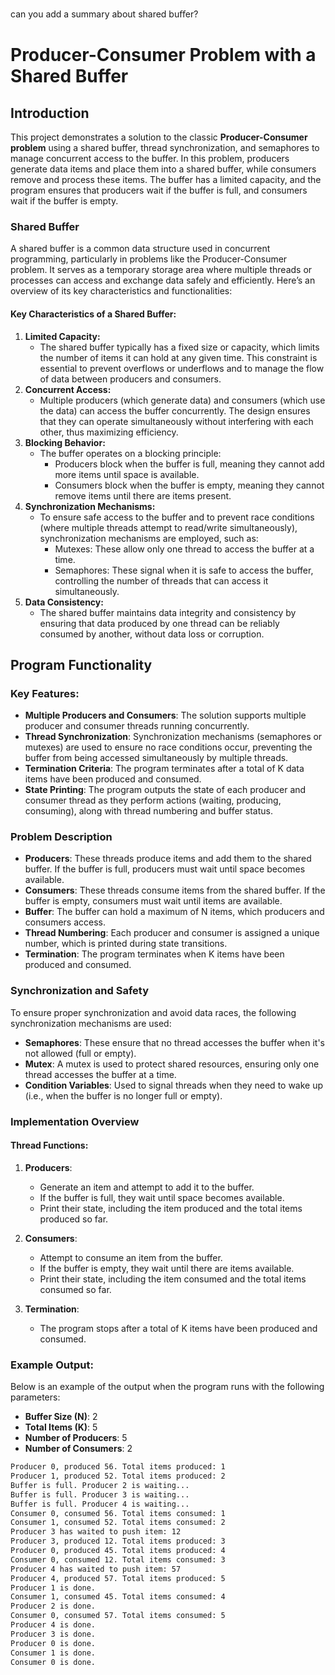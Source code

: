 can you add a summary about shared buﬀer?
# Producer-Consumer Problem with a Shared Buffer

## Introduction
This project demonstrates a solution to the classic **Producer-Consumer problem** using a shared buffer, thread synchronization, and semaphores to manage concurrent access to the buffer. In this problem, producers generate data items and place them into a shared buffer, while consumers remove and process these items. The buffer has a limited capacity, and the program ensures that producers wait if the buffer is full, and consumers wait if the buffer is empty.

### Shared Buffer
A shared buffer is a common data structure used in concurrent programming, particularly in problems like the Producer-Consumer problem. It serves as a temporary storage area where multiple threads or processes can access and exchange data safely and efficiently. Here’s an overview of its key characteristics and functionalities:

#### Key Characteristics of a Shared Buffer:
1. **Limited Capacity:**
   - The shared buffer typically has a fixed size or capacity, which limits the number of items it can hold at any given time. This constraint is essential to prevent overflows or underflows and to manage the flow of data between producers and consumers.
2. **Concurrent Access:**
   - Multiple producers (which generate data) and consumers (which use the data) can access the buffer concurrently. The design ensures that they can operate simultaneously without interfering with each other, thus maximizing efficiency.
3. **Blocking Behavior:**
   - The buffer operates on a blocking principle:
        - Producers block when the buffer is full, meaning they cannot add more items until space is available.
        - Consumers block when the buffer is empty, meaning they cannot remove items until there are items present.
4. **Synchronization Mechanisms:**
   - To ensure safe access to the buffer and to prevent race conditions (where multiple threads attempt to read/write simultaneously), synchronization mechanisms are employed, such as:
        - Mutexes: These allow only one thread to access the buffer at a time.
        - Semaphores: These signal when it is safe to access the buffer, controlling the number of threads that can access it simultaneously.
5. **Data Consistency:**
   - The shared buffer maintains data integrity and consistency by ensuring that data produced by one thread can be reliably consumed by another, without data loss or corruption.

## Program Functionality

### Key Features:
- **Multiple Producers and Consumers**: The solution supports multiple producer and consumer threads running concurrently.
- **Thread Synchronization**: Synchronization mechanisms (semaphores or mutexes) are used to ensure no race conditions occur, preventing the buffer from being accessed simultaneously by multiple threads.
- **Termination Criteria**: The program terminates after a total of K data items have been produced and consumed.
- **State Printing**: The program outputs the state of each producer and consumer thread as they perform actions (waiting, producing, consuming), along with thread numbering and buffer status.

### Problem Description
- **Producers**: These threads produce items and add them to the shared buffer. If the buffer is full, producers must wait until space becomes available.
- **Consumers**: These threads consume items from the shared buffer. If the buffer is empty, consumers must wait until items are available.
- **Buffer**: The buffer can hold a maximum of N items, which producers and consumers access.
- **Thread Numbering**: Each producer and consumer is assigned a unique number, which is printed during state transitions.
- **Termination**: The program terminates when K items have been produced and consumed.

### Synchronization and Safety
To ensure proper synchronization and avoid data races, the following synchronization mechanisms are used:
- **Semaphores**: These ensure that no thread accesses the buffer when it's not allowed (full or empty).
- **Mutex**: A mutex is used to protect shared resources, ensuring only one thread accesses the buffer at a time.
- **Condition Variables**: Used to signal threads when they need to wake up (i.e., when the buffer is no longer full or empty).

### Implementation Overview

#### Thread Functions:
1. **Producers**:
   - Generate an item and attempt to add it to the buffer.
   - If the buffer is full, they wait until space becomes available.
   - Print their state, including the item produced and the total items produced so far.

2. **Consumers**:
   - Attempt to consume an item from the buffer.
   - If the buffer is empty, they wait until there are items available.
   - Print their state, including the item consumed and the total items consumed so far.

3. **Termination**:
   - The program stops after a total of K items have been produced and consumed.

### Example Output:
Below is an example of the output when the program runs with the following parameters:
- **Buffer Size (N)**: 2
- **Total Items (K)**: 5
- **Number of Producers**: 5
- **Number of Consumers**: 2

```bash
Producer 0, produced 56. Total items produced: 1
Producer 1, produced 52. Total items produced: 2
Buffer is full. Producer 2 is waiting...
Buffer is full. Producer 3 is waiting...
Buffer is full. Producer 4 is waiting...
Consumer 0, consumed 56. Total items consumed: 1
Consumer 1, consumed 52. Total items consumed: 2
Producer 3 has waited to push item: 12
Producer 3, produced 12. Total items produced: 3
Producer 0, produced 45. Total items produced: 4
Consumer 0, consumed 12. Total items consumed: 3
Producer 4 has waited to push item: 57
Producer 4, produced 57. Total items produced: 5
Producer 1 is done.
Consumer 1, consumed 45. Total items consumed: 4
Producer 2 is done.
Consumer 0, consumed 57. Total items consumed: 5
Producer 4 is done.
Producer 3 is done.
Producer 0 is done.
Consumer 1 is done.
Consumer 0 is done.
